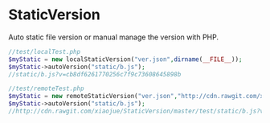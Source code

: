 # StaticVersion
Auto static file version or manual manage the version with PHP.

```php
//test/localTest.php
$myStatic = new localStaticVersion("ver.json",dirname(__FILE__));
$myStatic->autoVersion("static/b.js");
//static/b.js?v=cb8df6261770256c7f9c73608645898b
```

```php
//test/remoteTest.php
$myStatic = new remoteStaticVersion("ver.json","http://cdn.rawgit.com/xiaojue/StaticVersion/master/test/");
$myStatic->autoVersion("static/b.js");
//http://cdn.rawgit.com/xiaojue/StaticVersion/master/test/static/b.js?v=cb8df6261770256c7f9c73608645898b
```
